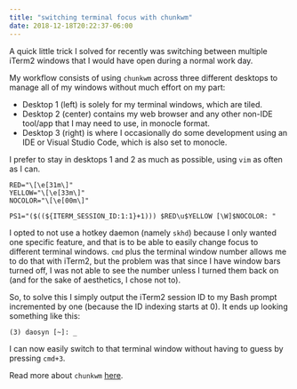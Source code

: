 ```yaml
---
title: "switching terminal focus with chunkwm"
date: 2018-12-18T20:22:37-06:00
---
```


A quick little trick I solved for recently was switching between multiple iTerm2 windows that I would have open during a normal work day.

My workflow consists of using `chunkwm` across three different desktops to manage all of my windows without much effort on my part:

- Desktop 1 (left) is solely for my terminal windows, which are tiled.
- Desktop 2 (center) contains my web browser and any other non-IDE tool/app that I may need to use, in monocle format.
- Desktop 3 (right) is where I occasionally do some development using an IDE or Visual Studio Code, which is also set to monocle.

I prefer to stay in desktops 1 and 2 as much as possible, using `vim` as often as I can.

```shell
RED="\[\e[31m\]"
YELLOW="\[\e[33m\]"
NOCOLOR="\[\e[00m\]"

PS1="($((${ITERM_SESSION_ID:1:1}+1))) $RED\u$YELLOW [\W]$NOCOLOR: "
```

I opted to not use a hotkey daemon (namely `skhd`) because I only wanted one specific feature, and that is to be able to easily change focus to different terminal windows.
`cmd` plus the terminal window number allows me to do that with iTerm2, but the problem was that since I have window bars turned off, I was not able to see the number unless I turned them back on (and for the sake of aesthetics, I chose not to).

So, to solve this I simply output the iTerm2 session ID to my Bash prompt incremented by one (because the ID indexing starts at 0).
It ends up looking something like this:

```shell
(3) daosyn [~]: _
```
I can now easily switch to that terminal window without having to guess by pressing `cmd+3`.

Read more about `chunkwm` [here](https://koekeishiya.github.io/chunkwm/).
